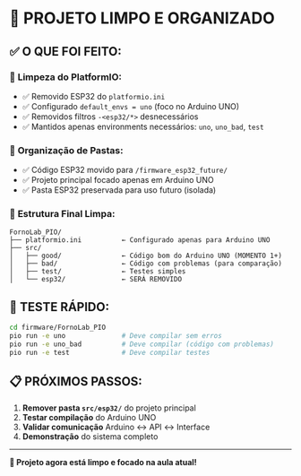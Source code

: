 # 🧹 PROJETO LIMPO E ORGANIZADO

## ✅ **O QUE FOI FEITO:**

### 🔧 **Limpeza do PlatformIO:**
- ✅ Removido ESP32 do `platformio.ini`
- ✅ Configurado `default_envs = uno` (foco no Arduino UNO)
- ✅ Removidos filtros `-<esp32/*>` desnecessários
- ✅ Mantidos apenas environments necessários: `uno`, `uno_bad`, `test`

### 📁 **Organização de Pastas:**
- ✅ Código ESP32 movido para `/firmware_esp32_future/`
- ✅ Projeto principal focado apenas em Arduino UNO
- ✅ Pasta ESP32 preservada para uso futuro (isolada)

### 🎯 **Estrutura Final Limpa:**
```
FornoLab_PIO/
├── platformio.ini          ← Configurado apenas para Arduino UNO
├── src/
│   ├── good/               ← Código bom do Arduino UNO (MOMENTO 1+)
│   ├── bad/                ← Código com problemas (para comparação)
│   ├── test/               ← Testes simples
│   └── esp32/              ← SERÁ REMOVIDO
```

## 🚀 **TESTE RÁPIDO:**

```bash
cd firmware/FornoLab_PIO
pio run -e uno              # Deve compilar sem erros
pio run -e uno_bad          # Deve compilar (código com problemas)
pio run -e test             # Deve compilar testes
```

## 📋 **PRÓXIMOS PASSOS:**

1. **Remover pasta `src/esp32/`** do projeto principal
2. **Testar compilação** do Arduino UNO
3. **Validar comunicação** Arduino ↔ API ↔ Interface
4. **Demonstração** do sistema completo

---

**🎯 Projeto agora está limpo e focado na aula atual!**